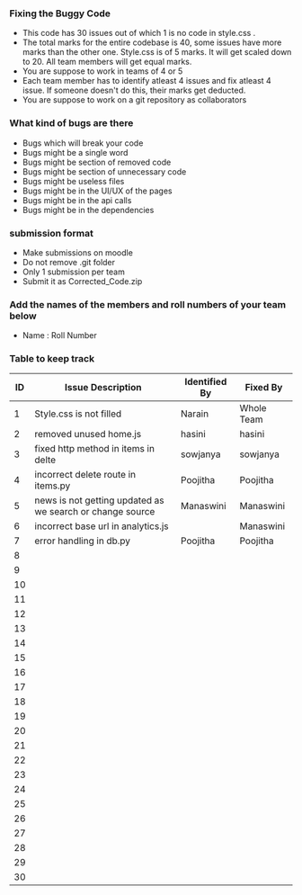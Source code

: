 ### Fixing the Buggy Code

- This code has 30 issues out of which 1 is no code in style.css . 
- The total marks for the entire codebase is 40, some issues have more marks than the other one. Style.css is of 5 marks. It will get scaled down to 20. All team members will get equal marks.
- You are suppose to work in teams of 4 or 5
- Each team member has to identify atleast 4 issues and fix atleast 4 issue. If someone doesn't do this, their marks get deducted.
- You are suppose to work on a git repository as collaborators

### What kind of bugs are there

- Bugs which will break your code
- Bugs might be a single word
- Bugs might be section of removed code
- Bugs might be section of unnecessary code
- Bugs might be useless files
- Bugs might be in the UI/UX of the pages
- Bugs might be in the api calls
- Bugs might be in the dependencies  

### submission format

- Make submissions on moodle
- Do not remove .git folder 
- Only 1 submission per team
- Submit it as Corrected_Code.zip

### Add the names of the members and roll numbers of your team below

- Name : Roll Number

### Table to keep track

| ID  | Issue Description                        | Identified By | Fixed By     |
|-----|------------------------------------------|---------------|--------------|
| 1   | Style.css is not filled                  |         Narain|   Whole Team |
| 2   | removed unused home.js                   |     hasini    |     hasini   |
| 3   |fixed http method in items in delte       |sowjanya       |  sowjanya    |
| 4   |incorrect delete route in items.py        | Poojitha      |  Poojitha    |
| 5   |news is not getting updated as we search or change source                                   | Manaswini              |   Manaswini           |
| 6   |      incorrect base url in analytics.js                                    |               |    Manaswini          |Manaswini
| 7   |error handling in db.py                   |Poojitha       | Poojitha     |
| 8   |                                          |               |              |
| 9   |                                          |               |              |
| 10  |                                          |               |              |
| 11  |                                          |               |              |
| 12  |                                          |               |              |
| 13  |                                          |               |              |
| 14  |                                          |               |              |
| 15  |                                          |               |              |
| 16  |                                          |               |              |
| 17  |                                          |               |              |
| 18  |                                          |               |              |
| 19  |                                          |               |              |
| 20  |                                          |               |              |
| 21  |                                          |               |              |
| 22  |                                          |               |              |
| 23  |                                          |               |              |
| 24  |                                          |               |              |
| 25  |                                          |               |              |
| 26  |                                          |               |              |
| 27  |                                          |               |              |
| 28  |                                          |               |              |
| 29  |                                          |               |              |
| 30  |                                          |               |              |
